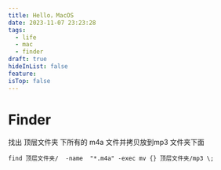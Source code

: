 ```yaml
---
title: Hello，MacOS
date: 2023-11-07 23:23:28
tags:
  - life
  - mac
  - finder
draft: true
hideInList: false
feature: 
isTop: false
---
```


 # Finder

找出 顶层文件夹 下所有的 m4a 文件并拷贝放到mp3 文件夹下面
```
find 顶层文件夹/  -name  "*.m4a" -exec mv {} 顶层文件夹/mp3 \;
```

<!--more-->